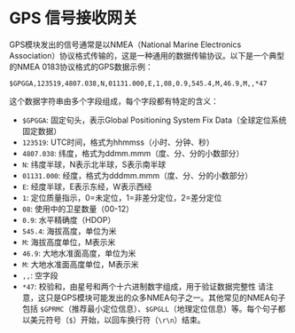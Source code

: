 <!--
 Copyright (C) 2024 wwhai

 This program is free software: you can redistribute it and/or modify
 it under the terms of the GNU Affero General Public License as
 published by the Free Software Foundation, either version 3 of the
 License, or (at your option) any later version.

 This program is distributed in the hope that it will be useful,
 but WITHOUT ANY WARRANTY; without even the implied warranty of
 MERCHANTABILITY or FITNESS FOR A PARTICULAR PURPOSE.  See the
 GNU Affero General Public License for more details.

 You should have received a copy of the GNU Affero General Public License
 along with this program.  If not, see <https://www.gnu.org/licenses/>.
-->

# GPS 信号接收网关
GPS模块发出的信号通常是以NMEA（National Marine Electronics Association）协议格式传输的，这是一种通用的数据传输协议。以下是一个典型的NMEA 0183协议格式的GPS数据示例：
```
$GPGGA,123519,4807.038,N,01131.000,E,1,08,0.9,545.4,M,46.9,M,,*47
```
这个数据字符串由多个字段组成，每个字段都有特定的含义：
- `$GPGGA`: 固定句头，表示Global Positioning System Fix Data（全球定位系统固定数据）
- `123519`: UTC时间，格式为hhmmss（小时、分钟、秒）
- `4807.038`: 纬度，格式为ddmm.mmm（度、分、分的小数部分）
- `N`: 纬度半球，N表示北半球，S表示南半球
- `01131.000`: 经度，格式为dddmm.mmm（度、分、分的小数部分）
- `E`: 经度半球，E表示东经，W表示西经
- `1`: 定位质量指示，0=未定位，1=非差分定位，2=差分定位
- `08`: 使用中的卫星数量（00-12）
- `0.9`: 水平精确度（HDOP）
- `545.4`: 海拔高度，单位为米
- `M`: 海拔高度单位，M表示米
- `46.9`: 大地水准面高度，单位为米
- `M`: 大地水准面高度单位，M表示米
- `,,`: 空字段
- `*47`: 校验和，由星号和两个十六进制数字组成，用于验证数据完整性
请注意，这只是GPS模块可能发出的众多NMEA句子之一。其他常见的NMEA句子包括 `$GPRMC`（推荐最小定位信息）、`$GPGLL`（地理定位信息）等。每个句子都以美元符号（`$`）开始，以回车换行符（`\r\n`）结束。
